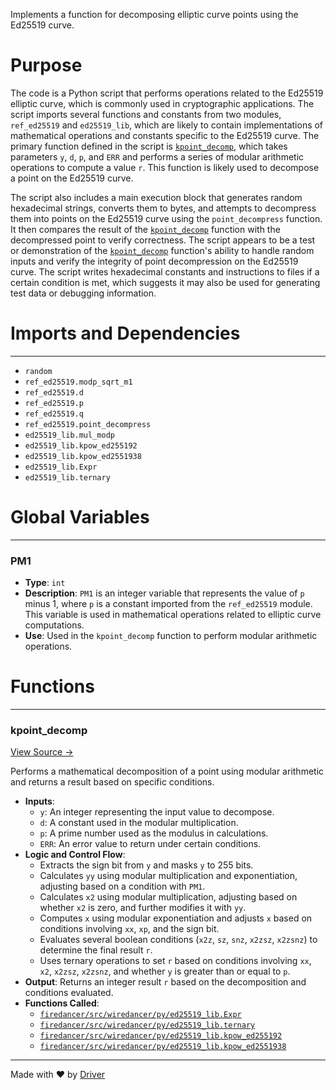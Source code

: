 <!--------------------------------------------------------------------------------->
<!-- IMPORTANT: This file is auto-generated by Driver (https://driver.ai). -------->
<!-- Manual edits may be overwritten on future commits. --------------------------->
<!--------------------------------------------------------------------------------->

Implements a function for decomposing elliptic curve points using the Ed25519 curve.

# Purpose
The code is a Python script that performs operations related to the Ed25519 elliptic curve, which is commonly used in cryptographic applications. The script imports several functions and constants from two modules, `ref_ed25519` and `ed25519_lib`, which are likely to contain implementations of mathematical operations and constants specific to the Ed25519 curve. The primary function defined in the script is [`kpoint_decomp`](<#kpoint_decomp>), which takes parameters `y`, `d`, `p`, and `ERR` and performs a series of modular arithmetic operations to compute a value `r`. This function is likely used to decompose a point on the Ed25519 curve.

The script also includes a main execution block that generates random hexadecimal strings, converts them to bytes, and attempts to decompress them into points on the Ed25519 curve using the `point_decompress` function. It then compares the result of the [`kpoint_decomp`](<#kpoint_decomp>) function with the decompressed point to verify correctness. The script appears to be a test or demonstration of the [`kpoint_decomp`](<#kpoint_decomp>) function's ability to handle random inputs and verify the integrity of point decompression on the Ed25519 curve. The script writes hexadecimal constants and instructions to files if a certain condition is met, which suggests it may also be used for generating test data or debugging information.
# Imports and Dependencies

---
- `random`
- `ref_ed25519.modp_sqrt_m1`
- `ref_ed25519.d`
- `ref_ed25519.p`
- `ref_ed25519.q`
- `ref_ed25519.point_decompress`
- `ed25519_lib.mul_modp`
- `ed25519_lib.kpow_ed255192`
- `ed25519_lib.kpow_ed2551938`
- `ed25519_lib.Expr`
- `ed25519_lib.ternary`


# Global Variables

---
### PM1
- **Type**: `int`
- **Description**: `PM1` is an integer variable that represents the value of `p` minus 1, where `p` is a constant imported from the `ref_ed25519` module. This variable is used in mathematical operations related to elliptic curve computations.
- **Use**: Used in the `kpoint_decomp` function to perform modular arithmetic operations.


# Functions

---
### kpoint\_decomp<!-- {{#callable:firedancer/src/wiredancer/py/point_decomp.kpoint_decomp}} -->
[View Source →](<../../../../../src/wiredancer/py/point_decomp.py#L17>)

Performs a mathematical decomposition of a point using modular arithmetic and returns a result based on specific conditions.
- **Inputs**:
    - `y`: An integer representing the input value to decompose.
    - `d`: A constant used in the modular multiplication.
    - `p`: A prime number used as the modulus in calculations.
    - `ERR`: An error value to return under certain conditions.
- **Logic and Control Flow**:
    - Extracts the sign bit from `y` and masks `y` to 255 bits.
    - Calculates `yy` using modular multiplication and exponentiation, adjusting based on a condition with `PM1`.
    - Calculates `x2` using modular multiplication, adjusting based on whether `x2` is zero, and further modifies it with `yy`.
    - Computes `x` using modular exponentiation and adjusts `x` based on conditions involving `xx`, `xp`, and the sign bit.
    - Evaluates several boolean conditions (`x2z`, `sz`, `snz`, `x2zsz`, `x2zsnz`) to determine the final result `r`.
    - Uses ternary operations to set `r` based on conditions involving `xx`, `x2`, `x2zsz`, `x2zsnz`, and whether `y` is greater than or equal to `p`.
- **Output**: Returns an integer result `r` based on the decomposition and conditions evaluated.
- **Functions Called**:
    - [`firedancer/src/wiredancer/py/ed25519_lib.Expr`](<ed25519_lib.py.md#expr>)
    - [`firedancer/src/wiredancer/py/ed25519_lib.ternary`](<ed25519_lib.py.md#ternary>)
    - [`firedancer/src/wiredancer/py/ed25519_lib.kpow_ed255192`](<ed25519_lib.py.md#kpow_ed255192>)
    - [`firedancer/src/wiredancer/py/ed25519_lib.kpow_ed2551938`](<ed25519_lib.py.md#kpow_ed2551938>)



---
Made with ❤️ by [Driver](https://www.driver.ai/)